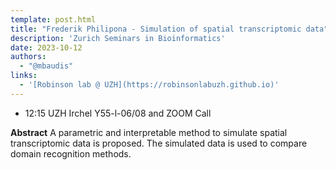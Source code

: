 ```yaml
---
template: post.html
title: "Frederik Philipona - Simulation of spatial transcriptomic data"
description: 'Zurich Seminars in Bioinformatics'
date: 2023-10-12
authors:
  - "@mbaudis"
links:
  - '[Robinson lab @ UZH](https://robinsonlabuzh.github.io)'
---
```


* 12:15 UZH Irchel Y55-l-06/08 and ZOOM Call

**Abstract** A parametric and interpretable method to simulate spatial transcriptomic data is proposed. The simulated data is used to compare domain recognition methods.